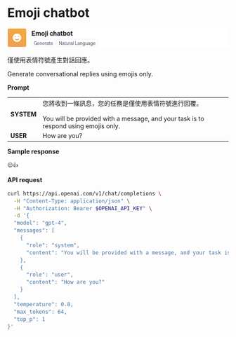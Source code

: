 # Emoji chatbot

![](./assets/default-emoji-chatbot.png)

僅使用表情符號產生對話回應。

Generate conversational replies using emojis only.

**Prompt**

|||
|-------|------|
|**SYSTEM**|您將收到一條訊息，您的任務是僅使用表情符號進行回覆。<br/><br/>You will be provided with a message, and your task is to respond using emojis only.|
|**USER**|How are you?|

**Sample response**

```
😊👍
```

**API request**

```bash
curl https://api.openai.com/v1/chat/completions \
  -H "Content-Type: application/json" \
  -H "Authorization: Bearer $OPENAI_API_KEY" \
  -d '{
  "model": "gpt-4",
  "messages": [
    {
      "role": "system",
      "content": "You will be provided with a message, and your task is to respond using emojis only."
    },
    {
      "role": "user",
      "content": "How are you?"
    }
  ],
  "temperature": 0.8,
  "max_tokens": 64,
  "top_p": 1
}'
```
